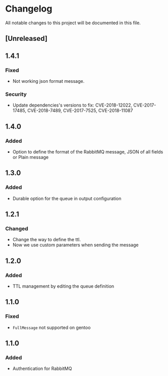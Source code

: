 # Changelog
All notable changes to this project will be documented in this file.

## [Unreleased]

## 1.4.1
### Fixed
- Not working json format message.

### Security
- Update dependencies's versions to fix: CVE-2018-12022, CVE-2017-17485, CVE-2018-7489, CVE-2017-7525, CVE-2018-11087

## 1.4.0
### Added
- Option to define the format of the RabbitMQ message, JSON of all fields or Plain message

## 1.3.0
### Added
- Durable option for the queue in output configuration

## 1.2.1
### Changed
- Change the way to define the ttl.
- Now we use custom parameters when sending the message

## 1.2.0
### Added
- TTL management by editing the queue definition

## 1.1.0
### Fixed
- `FullMessage` not supported on gentoo

## 1.1.0
### Added
- Authentication for RabbitMQ
